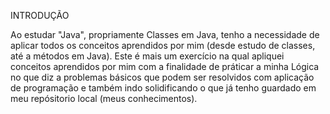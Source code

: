 INTRODUÇÃO

Ao estudar "Java", propriamente Classes em Java, tenho a necessidade de aplicar todos os conceitos aprendidos por mim (desde estudo de classes, até a métodos em Java). Este é mais um exercício na qual apliquei conceitos aprendidos por mim com a finalidade de práticar a minha Lógica no que diz a problemas básicos que podem ser resolvidos com aplicação de programação e também indo solidificando o que já tenho guardado em meu repósitorio local (meus conhecimentos).
